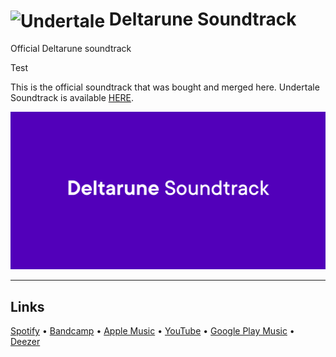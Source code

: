 # <img src="https://cdn6.aptoide.com/imgs/e/2/4/e246ae543ee186ef9ee21fa0be63e825_icon.png?w=240" width="60px" align="center" alt="Undertale"/> Deltarune Soundtrack
Official Deltarune soundtrack

<p font-size="2px">Test</p>

This is the official soundtrack that was bought and merged here.
Undertale Soundtrack is available [HERE](https://github.com/FlyCod3R/undertalesoundtrack).

![Undertale Soundtrack Screenshot](https://raw.githubusercontent.com/FlyCod3R/deltarunesoundtrack/master/Deltarune%20Preview.png)

---

## Links
[Spotify](https://open.spotify.com/album/6putGW0KxGMrgTZzplp2pF) •
[Bandcamp](https://tobyfox.bandcamp.com/album/deltarune-chapter-1-ost) •
[Apple Music](https://music.apple.com/us/album/deltarune-chapter-1-original-game-soundtrack/1443475587) •
[YouTube](https://www.youtube.com/watch?v=BRBSqEnTV8w) •
[Google Play Music](https://play.google.com/music/preview/Btipzyc3tilycypjtur6mk7y4dm?play=1&u=0) •
[Deezer](https://www.deezer.com/ru/album/79049382?autoplay=true)
